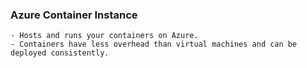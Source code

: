 ### Azure Container Instance

    - Hosts and runs your containers on Azure.
    - Containers have less overhead than virtual machines and can be deployed consistently.
